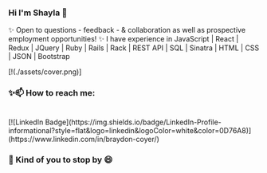 
### Hi I'm Shayla 👋

✨ Open to questions - feedback - & collaboration as well as prospective employment opportunities!
✨ I have experience in JavaScript | React | Redux | JQuery | Ruby | Rails | Rack | REST API | SQL | Sinatra | HTML | CSS | JSON | Bootstrap 

[!(./assets/cover.png)]

### ✨📫 How to reach me: 

<br>
[![LinkedIn Badge](https://img.shields.io/badge/LinkedIn-Profile-informational?style=flat&logo=linkedin&logoColor=white&color=0D76A8)](https://www.linkedin.com/in/braydon-coyer/)
<br>

### 🌱 Kind of you to stop by 😄
